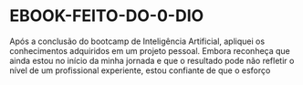 # EBOOK-FEITO-DO-0-DIO
Após a conclusão do bootcamp de Inteligência Artificial, apliquei os conhecimentos adquiridos em um projeto pessoal. Embora reconheça que ainda estou no início da minha jornada e que o resultado pode não refletir o nível de um profissional experiente, estou confiante de que o esforço 
